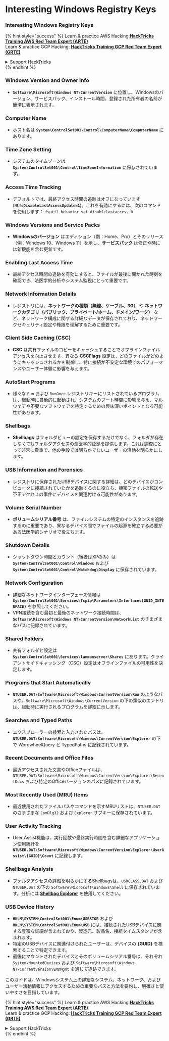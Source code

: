 # Interesting Windows Registry Keys

### Interesting Windows Registry Keys

{% hint style="success" %}
Learn & practice AWS Hacking:<img src="/.gitbook/assets/arte.png" alt="" data-size="line">[**HackTricks Training AWS Red Team Expert (ARTE)**](https://training.hacktricks.xyz/courses/arte)<img src="/.gitbook/assets/arte.png" alt="" data-size="line">\
Learn & practice GCP Hacking: <img src="/.gitbook/assets/grte.png" alt="" data-size="line">[**HackTricks Training GCP Red Team Expert (GRTE)**<img src="/.gitbook/assets/grte.png" alt="" data-size="line">](https://training.hacktricks.xyz/courses/grte)

<details>

<summary>Support HackTricks</summary>

* Check the [**subscription plans**](https://github.com/sponsors/carlospolop)!
* **Join the** 💬 [**Discord group**](https://discord.gg/hRep4RUj7f) or the [**telegram group**](https://t.me/peass) or **follow** us on **Twitter** 🐦 [**@hacktricks\_live**](https://twitter.com/hacktricks\_live)**.**
* **Share hacking tricks by submitting PRs to the** [**HackTricks**](https://github.com/carlospolop/hacktricks) and [**HackTricks Cloud**](https://github.com/carlospolop/hacktricks-cloud) github repos.

</details>
{% endhint %}


### **Windows Version and Owner Info**
- **`Software\Microsoft\Windows NT\CurrentVersion`** に位置し、Windowsのバージョン、サービスパック、インストール時間、登録された所有者の名前が簡潔に表示されます。

### **Computer Name**
- ホスト名は **`System\ControlSet001\Control\ComputerName\ComputerName`** にあります。

### **Time Zone Setting**
- システムのタイムゾーンは **`System\ControlSet001\Control\TimeZoneInformation`** に保存されています。

### **Access Time Tracking**
- デフォルトでは、最終アクセス時間の追跡はオフになっています (**`NtfsDisableLastAccessUpdate=1`**)。これを有効にするには、次のコマンドを使用します：
`fsutil behavior set disablelastaccess 0`

### Windows Versions and Service Packs
- **Windowsのバージョン** はエディション（例：Home、Pro）とそのリリース（例：Windows 10、Windows 11）を示し、**サービスパック** は修正や時には新機能を含む更新です。

### Enabling Last Access Time
- 最終アクセス時間の追跡を有効にすると、ファイルが最後に開かれた時刻を確認でき、法医学的分析やシステム監視にとって重要です。

### Network Information Details
- レジストリには、**ネットワークの種類（無線、ケーブル、3G）** や **ネットワークカテゴリ（パブリック、プライベート/ホーム、ドメイン/ワーク）** など、ネットワーク構成に関する詳細なデータが保存されており、ネットワークセキュリティ設定や権限を理解するために重要です。

### Client Side Caching (CSC)
- **CSC** は共有ファイルのコピーをキャッシュすることでオフラインファイルアクセスを向上させます。異なる **CSCFlags** 設定は、どのファイルがどのようにキャッシュされるかを制御し、特に接続が不安定な環境でのパフォーマンスやユーザー体験に影響を与えます。

### AutoStart Programs
- 様々な `Run` および `RunOnce` レジストリキーにリストされているプログラムは、起動時に自動的に起動され、システムのブート時間に影響を与え、マルウェアや不要なソフトウェアを特定するための興味深いポイントとなる可能性があります。

### Shellbags
- **Shellbags** はフォルダビューの設定を保存するだけでなく、フォルダが存在しなくてもフォルダアクセスの法医学的証拠を提供します。これは調査にとって非常に貴重で、他の手段では明らかでないユーザーの活動を明らかにします。

### USB Information and Forensics
- レジストリに保存されたUSBデバイスに関する詳細は、どのデバイスがコンピュータに接続されていたかを追跡するのに役立ち、機密ファイルの転送や不正アクセスの事件にデバイスを関連付ける可能性があります。

### Volume Serial Number
- **ボリュームシリアル番号** は、ファイルシステムの特定のインスタンスを追跡するのに重要であり、異なるデバイス間でファイルの起源を確立する必要がある法医学的シナリオで役立ちます。

### **Shutdown Details**
- シャットダウン時間とカウント（後者はXPのみ）は **`System\ControlSet001\Control\Windows`** および **`System\ControlSet001\Control\Watchdog\Display`** に保存されています。

### **Network Configuration**
- 詳細なネットワークインターフェース情報は **`System\ControlSet001\Services\Tcpip\Parameters\Interfaces{GUID_INTERFACE}`** を参照してください。
- VPN接続を含む最初と最後のネットワーク接続時間は、**`Software\Microsoft\Windows NT\CurrentVersion\NetworkList`** のさまざまなパスに記録されています。

### **Shared Folders**
- 共有フォルダと設定は **`System\ControlSet001\Services\lanmanserver\Shares`** にあります。クライアントサイドキャッシング（CSC）設定はオフラインファイルの可用性を決定します。

### **Programs that Start Automatically**
- **`NTUSER.DAT\Software\Microsoft\Windows\CurrentVersion\Run`** のようなパスや、`Software\Microsoft\Windows\CurrentVersion` の下の類似のエントリは、起動時に実行されるプログラムを詳細に示します。

### **Searches and Typed Paths**
- エクスプローラーの検索と入力されたパスは、**`NTUSER.DAT\Software\Microsoft\Windows\CurrentVersion\Explorer`** の下で WordwheelQuery と TypedPaths に記録されています。

### **Recent Documents and Office Files**
- 最近アクセスされた文書やOfficeファイルは、`NTUSER.DAT\Software\Microsoft\Windows\CurrentVersion\Explorer\RecentDocs` および特定のOfficeバージョンのパスに記録されています。

### **Most Recently Used (MRU) Items**
- 最近使用されたファイルパスやコマンドを示すMRUリストは、`NTUSER.DAT` のさまざまな `ComDlg32` および `Explorer` サブキーに保存されています。

### **User Activity Tracking**
- User Assist機能は、実行回数や最終実行時間を含む詳細なアプリケーション使用統計を **`NTUSER.DAT\Software\Microsoft\Windows\CurrentVersion\Explorer\UserAssist\{GUID}\Count`** に記録します。

### **Shellbags Analysis**
- フォルダアクセスの詳細を明らかにするShellbagsは、`USRCLASS.DAT` および `NTUSER.DAT` の下の `Software\Microsoft\Windows\Shell` に保存されています。分析には **[Shellbag Explorer](https://ericzimmerman.github.io/#!index.md)** を使用してください。

### **USB Device History**
- **`HKLM\SYSTEM\ControlSet001\Enum\USBSTOR`** および **`HKLM\SYSTEM\ControlSet001\Enum\USB`** には、接続されたUSBデバイスに関する豊富な詳細が含まれており、製造元、製品名、接続タイムスタンプが含まれます。
- 特定のUSBデバイスに関連付けられたユーザーは、デバイスの **{GUID}** を検索することで特定できます。
- 最後にマウントされたデバイスとそのボリュームシリアル番号は、それぞれ `System\MountedDevices` および `Software\Microsoft\Windows NT\CurrentVersion\EMDMgmt` を通じて追跡できます。

このガイドは、Windowsシステム上の詳細なシステム、ネットワーク、およびユーザー活動情報にアクセスするための重要なパスと方法を要約し、明確さと使いやすさを目指しています。



{% hint style="success" %}
Learn & practice AWS Hacking:<img src="/.gitbook/assets/arte.png" alt="" data-size="line">[**HackTricks Training AWS Red Team Expert (ARTE)**](https://training.hacktricks.xyz/courses/arte)<img src="/.gitbook/assets/arte.png" alt="" data-size="line">\
Learn & practice GCP Hacking: <img src="/.gitbook/assets/grte.png" alt="" data-size="line">[**HackTricks Training GCP Red Team Expert (GRTE)**<img src="/.gitbook/assets/grte.png" alt="" data-size="line">](https://training.hacktricks.xyz/courses/grte)

<details>

<summary>Support HackTricks</summary>

* Check the [**subscription plans**](https://github.com/sponsors/carlospolop)!
* **Join the** 💬 [**Discord group**](https://discord.gg/hRep4RUj7f) or the [**telegram group**](https://t.me/peass) or **follow** us on **Twitter** 🐦 [**@hacktricks\_live**](https://twitter.com/hacktricks\_live)**.**
* **Share hacking tricks by submitting PRs to the** [**HackTricks**](https://github.com/carlospolop/hacktricks) and [**HackTricks Cloud**](https://github.com/carlospolop/hacktricks-cloud) github repos.

</details>
{% endhint %}
